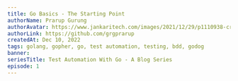 ```yaml
---
title: Go Basics - The Starting Point
authorName: Prarup Gurung
authorAvatar: https://www.jankaritech.com/images/2021/12/29/p1110938-crop-colour-800.jpg
authorLink: https://github.com/grgprarup
createdAt: Dec 10, 2022
tags: golang, gopher, go, test automation, testing, bdd, godog
banner: 
seriesTitle: Test Automation With Go - A Blog Series
episode: 1
---
```


